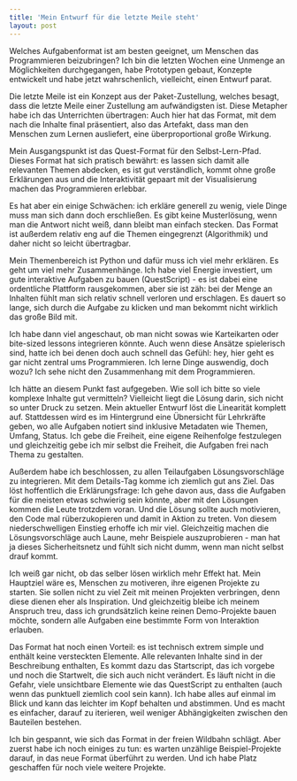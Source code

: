```yaml
---
title: 'Mein Entwurf für die letzte Meile steht'
layout: post
---
```


Welches Aufgabenformat ist am besten geeignet, um Menschen das Programmieren beizubringen? Ich bin die letzten Wochen eine Unmenge an Möglichkeiten durchgegangen, habe Prototypen gebaut, Konzepte entwickelt und habe jetzt wahrschenlich, vielleicht, einen Entwurf parat.

Die letzte Meile ist ein Konzept aus der Paket-Zustellung, welches besagt, dass die letzte Meile einer Zustellung am aufwändigsten ist. Diese Metapher habe ich das Unterrichten übertragen: Auch hier hat das Format, mit dem nach die Inhalte final präsentiert, also das Artefakt, dass man den Menschen zum Lernen ausliefert, eine überproportional große Wirkung.

Mein Ausgangspunkt ist das Quest-Format für den Selbst-Lern-Pfad. Dieses Format hat sich pratisch bewährt: es lassen sich damit alle relevanten Themen abdecken, es ist gut verständlich, kommt ohne große Erklärungen aus und die Interaktivität gepaart mit der Visualisierung machen das Programmieren erlebbar.

Es hat aber ein einige Schwächen: ich erkläre generell zu wenig, viele Dinge muss man sich dann doch erschließen. Es gibt keine Musterlösung, wenn man die Antwort nicht weiß, dann bleibt man einfach stecken. Das Format ist außerdem relativ eng auf die Themen eingegrenzt (Algorithmik) und daher nicht so leicht übertragbar.

Mein Themenbereich ist Python und dafür muss ich viel mehr erklären. Es geht um viel mehr Zusammenhänge. Ich habe viel Energie investiert, um gute interaktive Aufgaben zu bauen (QuestScript) - es ist dabei eine ordentliche Plattform rausgekommen, aber sie ist zäh: bei der Menge an Inhalten fühlt man sich relativ schnell verloren und erschlagen. Es dauert so lange, sich durch die Aufgabe zu klicken und man bekommt nicht wirklich das große Bild mit.

Ich habe dann viel angeschaut, ob man nicht sowas wie Karteikarten oder bite-sized lessons integrieren könnte. Auch wenn diese Ansätze spielerisch sind, hatte ich bei denen doch auch schnell das Gefühl: hey, hier geht es gar nicht zentral ums Programmieren. Ich lerne Dinge auswendig, doch wozu? Ich sehe nicht den Zusammenhang mit dem Programmieren.

Ich hätte an diesem Punkt fast aufgegeben. Wie soll ich bitte so viele komplexe Inhalte gut vermitteln? Vielleicht liegt die Lösung darin, sich nicht so unter Druck zu setzen. Mein aktueller Entwurf löst die Linearität komplett auf. Stattdessen wird es im Hintergrund eine Übnersicht für Lehrkräfte geben, wo alle Aufgaben notiert sind inklusive Metadaten wie Themen, Umfang, Status. Ich gebe die Freiheit, eine eigene Reihenfolge festzulegen und gleichzeitig gebe ich mir selbst die Freiheit, die Aufgaben frei nach Thema zu gestalten.

Außerdem habe ich beschlossen, zu allen Teilaufgaben Lösungsvorschläge zu integrieren. Mit dem Details-Tag komme ich ziemlich gut ans Ziel. Das löst hoffentlich die Erklärungsfrage: Ich gehe davon aus, dass die Aufgaben für die meisten etwas schwierig sein könnte, aber mit den Lösungen kommen die Leute trotzdem voran. Und die Lösung sollte auch motivieren, den Code mal rüberzukopieren und damit in Aktion zu treten. Von diesem niederschwelligen Einstieg erhoffe ich mir viel. Gleichzeitig machen die Lösungsvorschläge auch Laune, mehr Beispiele auszuprobieren - man hat ja dieses Sicherheitsnetz und fühlt sich nicht dumm, wenn man nicht selbst drauf kommt.

Ich weiß gar nicht, ob das selber lösen wirklich mehr Effekt hat. Mein Hauptziel wäre es, Menschen zu motiveren, ihre eigenen Projekte zu starten. Sie sollen nicht zu viel Zeit mit meinen Projekten verbringen, denn diese dienen eher als Inspiration. Und gleichzeitig bleibe ich meinem Anspruch treu, dass ich grundsätzlich keine reinen Demo-Projekte bauen möchte, sondern alle Aufgaben eine bestimmte Form von Interaktion erlauben.

Das Format hat noch einen Vorteil: es ist technisch extrem simple und enthält keine versteckten Elemente. Alle relevanten Inhalte sind in der Beschreibung enthalten, Es kommt dazu das Startscript, das ich vorgebe und noch die Startwelt, die sich auch nicht verändert. Es läuft nicht in die Gefahr, viele unsichtbare Elemente wie das QuestScript zu enthalten (auch wenn das punktuell ziemlich cool sein kann). Ich habe alles auf einmal im Blick und kann das leichter im Kopf behalten und abstimmen. Und es macht es einfacher, darauf zu iterieren, weil weniger Abhängigkeiten zwischen den Bauteilen bestehen.

Ich bin gespannt, wie sich das Format in der freien Wildbahn schlägt. Aber zuerst habe ich noch einiges zu tun: es warten unzählige Beispiel-Projekte darauf, in das neue Format überführt zu werden. Und ich habe Platz geschaffen für noch viele weitere Projekte.
